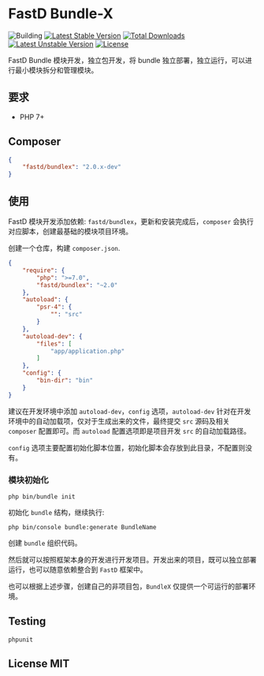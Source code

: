 # FastD Bundle-X

![Building](https://api.travis-ci.org/JanHuang/bundlex.svg?branch=master)
[![Latest Stable Version](https://poser.pugx.org/fastd/bundlex/v/stable)](https://packagist.org/packages/fastd/bundlex) [![Total Downloads](https://poser.pugx.org/fastd/bundlex/downloads)](https://packagist.org/packages/fastd/bundlex) [![Latest Unstable Version](https://poser.pugx.org/fastd/bundlex/v/unstable)](https://packagist.org/packages/fastd/bundlex) [![License](https://poser.pugx.org/fastd/bundlex/license)](https://packagist.org/packages/fastd/bundlex)

FastD Bundle 模块开发，独立包开发，将 bundle 独立部署，独立运行，可以进行最小模块拆分和管理模块。

## 要求

* PHP 7+

## Composer

```json
{
    "fastd/bundlex": "2.0.x-dev"
}
```

## 使用

FastD 模块开发添加依赖: `fastd/bundlex`，更新和安装完成后，`composer` 会执行对应脚本，创建最基础的模块项目环境。

创建一个仓库，构建 `composer.json`.

```json
{
    "require": {
        "php": ">=7.0",
        "fastd/bundlex": "~2.0"
    },
    "autoload": {
        "psr-4": {
            "": "src"
        }
    },
    "autoload-dev": {
        "files": [
            "app/application.php"
        ]
    },
    "config": {
        "bin-dir": "bin"
    }
}
```

建议在开发环境中添加 `autoload-dev`，`config` 选项，`autoload-dev` 针对在开发环境中的自动加载项，仅对于生成出来的文件，最终提交 `src` 源码及相关 `composer` 配置即可。而 `autoload` 配置选项即是项目开发 `src` 的自动加载路径。

`config` 选项主要配置初始化脚本位置，初始化脚本会存放到此目录，不配置则没有。

### 模块初始化

```
php bin/bundle init
```

初始化 `bundle` 结构，继续执行:

```
php bin/console bundle:generate BundleName
```

创建 `bundle` 组织代码。

然后就可以按照框架本身的开发进行开发项目。开发出来的项目，既可以独立部署运行，也可以随意依赖整合到 `FastD` 框架中。

也可以根据上述步骤，创建自己的非项目包，`BundleX` 仅提供一个可运行的部署环境。

## Testing

```
phpunit
```

## License MIT


